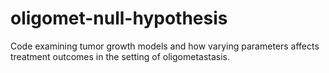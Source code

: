 # oligomet-null-hypothesis
Code examining tumor growth models and how varying parameters affects treatment outcomes in the setting of oligometastasis. 

